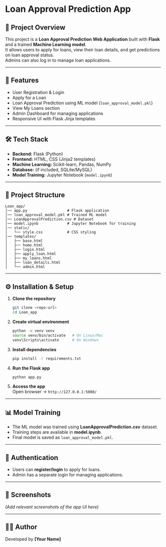 # Loan Approval Prediction App

## 📌 Project Overview
This project is a **Loan Approval Prediction Web Application** built with **Flask** and a trained **Machine Learning model**.  
It allows users to apply for loans, view their loan details, and get predictions on loan approval status.  
Admins can also log in to manage loan applications.  

---

## 🚀 Features
- User Registration & Login  
- Apply for a Loan  
- Loan Approval Prediction using ML model (`loan_approval_model.pkl`)  
- View My Loans section  
- Admin Dashboard for managing applications  
- Responsive UI with Flask Jinja templates  

---

## 🛠️ Tech Stack
- **Backend:** Flask (Python)  
- **Frontend:** HTML, CSS (Jinja2 templates)  
- **Machine Learning:** Scikit-learn, Pandas, NumPy  
- **Database:** (if included, SQLite/MySQL)  
- **Model Training:** Jupyter Notebook (`model.ipynb`)  

---

## 📂 Project Structure
```
Loan_app/
│── app.py                  # Flask application
│── loan_approval_model.pkl # Trained ML model
│── LoanApprovalPrediction.csv # Dataset
│── model.ipynb             # Jupyter Notebook for training
│── static/
│   └── style.css           # CSS styling
│── templates/
│   ├── base.html
│   ├── home.html
│   ├── login.html
│   ├── apply_loan.html
│   ├── my_loans.html
│   ├── loan_details.html
│   └── admin.html
```

---

## ⚙️ Installation & Setup

1. **Clone the repository**
   ```bash
   git clone <repo-url>
   cd Loan_app
   ```

2. **Create virtual environment**
   ```bash
   python -m venv venv
   source venv/bin/activate   # On Linux/Mac
   venv\Scripts\activate      # On Windows
   ```

3. **Install dependencies**
   ```bash
   pip install -r requirements.txt
   ```

4. **Run the Flask app**
   ```bash
   python app.py
   ```

5. **Access the app**  
   Open browser → `http://127.0.0.1:5000/`

---

## 📊 Model Training
- The ML model was trained using **LoanApprovalPrediction.csv** dataset.  
- Training steps are available in **model.ipynb**.  
- Final model is saved as `loan_approval_model.pkl`.  

---

## 🔐 Authentication
- Users can **register/login** to apply for loans.  
- Admin has a separate login for managing applications.  

---

## 📸 Screenshots
*(Add relevant screenshots of the app UI here)*  

---

## 👨‍💻 Author
Developed by **[Your Name]**  
